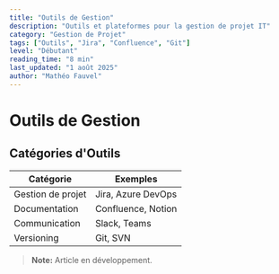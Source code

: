 ```yaml
---
title: "Outils de Gestion"
description: "Outils et plateformes pour la gestion de projet IT"
category: "Gestion de Projet"
tags: ["Outils", "Jira", "Confluence", "Git"]
level: "Débutant"
reading_time: "8 min"
last_updated: "1 août 2025"
author: "Mathéo Fauvel"
---
```


# Outils de Gestion

## Catégories d'Outils

| Catégorie | Exemples |
|-----------|----------|
| Gestion de projet | Jira, Azure DevOps |
| Documentation | Confluence, Notion |
| Communication | Slack, Teams |
| Versioning | Git, SVN |

> **Note:** Article en développement. 